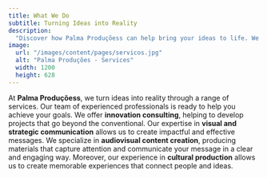 ```yaml
---
title: What We Do
subtitle: Turning Ideas into Reality
description:
  "Discover how Palma Produçõess can help bring your ideas to life. We offer a range of services, including innovation consulting, visual and strategic communication, audiovisual content creation, and cultural production. Our team of experienced professionals is ready to help you achieve your goals."
image:
  url: "/images/content/pages/servicos.jpg"
  alt: "Palma Produções - Services"
  width: 1200
  height: 628
---
```


At **Palma Produçõess**, we turn ideas into reality through a range of services. Our team of experienced professionals is ready to help you achieve your goals. We offer **innovation consulting**, helping to develop projects that go beyond the conventional. Our expertise in **visual and strategic communication** allows us to create impactful and effective messages. We specialize in **audiovisual content creation**, producing materials that capture attention and communicate your message in a clear and engaging way. Moreover, our experience in **cultural production** allows us to create memorable experiences that connect people and ideas.
